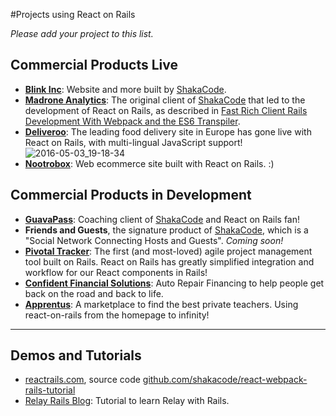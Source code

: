 #Projects using React on Rails

*Please add your project to this list.*

## Commercial Products Live
* **[Blink Inc](https://www.blinkinc.com)**: Website and more built by [ShakaCode](http://www.shakacode.com).
* **[Madrone Analytics](http://madroneco.com/)**: The original client of [ShakaCode](http://www.shakacode.com) that led to the development of React on Rails, as described in [Fast Rich Client Rails Development With Webpack and the ES6 Transpiler](http://www.railsonmaui.com/blog/2014/10/03/integrating-webpack-and-the-es6-transpiler-into-an-existing-rails-project/).
* **[Deliveroo](https://deliveroo.co.uk/)**: The leading food delivery site in Europe has gone live with React on Rails, with multi-lingual JavaScript support! 
![2016-05-03_19-18-34](https://cloud.githubusercontent.com/assets/1118459/15027253/91fd151a-11de-11e6-93e3-720518995fe0.png)
* **[Nootrobox](https://nootrobox.com)**: Web ecommerce site built with React on Rails. :)

## Commercial Products in Development
* **[GuavaPass](https://guavapass.com/)**: Coaching client of [ShakaCode](http://www.shakacode.com) and React on Rails fan!
* **Friends and Guests**, the signature product of [ShakaCode](http://www.shakacode.com), which is a "Social Network Connecting Hosts and Guests". *Coming soon!*
* **[Pivotal Tracker](http://www.pivotaltracker.com/)**: The first (and most-loved) agile project management tool built on Rails.  React on Rails has greatly simplified integration and workflow for our React components in Rails!
* **[Confident Financial Solutions](https://www.mycfsapp.com/)**: Auto Repair Financing to help people get back on the road and back to life.
* **[Apprentus](https://www.apprentus.com/)**: A marketplace to find the best private teachers. Using react-on-rails from the homepage to infinity!

--------

## Demos and Tutorials
* [reactrails.com](http://www.reactrails.com), source code [github.com/shakacode/react-webpack-rails-tutorial](https://github.com/shakacode/react-webpack-rails-tutorial/)
* [Relay Rails Blog](https://github.com/gauravtiwari/relay-rails-blog): Tutorial to learn Relay with Rails.
